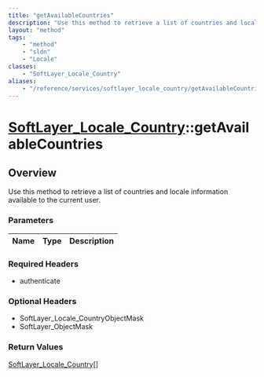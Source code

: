 ```yaml
---
title: "getAvailableCountries"
description: "Use this method to retrieve a list of countries and locale information available to the current user."
layout: "method"
tags:
    - "method"
    - "sldn"
    - "Locale"
classes:
    - "SoftLayer_Locale_Country"
aliases:
    - "/reference/services/softlayer_locale_country/getAvailableCountries"
---
```

# [SoftLayer_Locale_Country](/reference/services/SoftLayer_Locale_Country)::getAvailableCountries




## Overview 
Use this method to retrieve a list of countries and locale information available to the current user. 

### Parameters 
|Name | Type | Description |
| --- | --- | --- |


### Required Headers
* authenticate

### Optional Headers
* SoftLayer_Locale_CountryObjectMask
* SoftLayer_ObjectMask

### Return Values
<a href='/reference/datatypes/SoftLayer_Locale_Country'>SoftLayer_Locale_Country[] </a>

